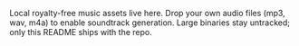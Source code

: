 Local royalty-free music assets live here. Drop your own audio files (mp3, wav, m4a) to enable soundtrack generation. Large binaries stay untracked; only this README ships with the repo.
